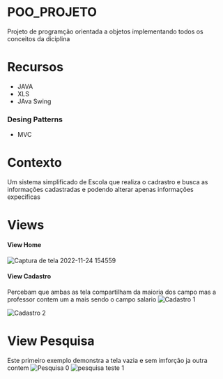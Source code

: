 # POO_PROJETO
Projeto de programção orientada a objetos implementando todos os conceitos da diciplina 
# Recursos
* JAVA
* XLS
* JAva Swing
### Desing Patterns
* MVC

# Contexto
Um sistema simplificado de Escola que realiza o cadrastro e busca as informações cadastradas e podendo alterar apenas informações expecificas


# Views
#### View Home
![Captura de tela 2022-11-24 154559](https://user-images.githubusercontent.com/65256753/209877301-2c0d6225-25e3-43d2-8007-45855f685332.png)

#### View Cadastro 
Percebam que ambas as tela compartilham da maioria dos campo mas a professor contem um a mais sendo o campo salario
![Cadastro 1](https://user-images.githubusercontent.com/65256753/209878577-4aa073f3-74ca-484b-94de-5484b0e84988.png)


![Cadastro 2](https://user-images.githubusercontent.com/65256753/209878585-47ed0ab7-d0a3-4af1-8ba7-a1a8abf24c46.png)

# View Pesquisa
Este primeiro exemplo demonstra a tela vazia e sem imforção ja outra contem 
![Pesquisa 0](https://user-images.githubusercontent.com/65256753/209880038-c45de465-ff38-4faa-acc1-5f12e392eb52.png)
![pesquisa teste 1](https://user-images.githubusercontent.com/65256753/209880044-6c819ab0-25fb-4fe7-b033-ea2273802fbb.png)
